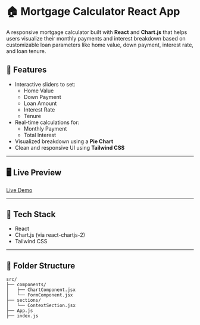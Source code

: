 # 🏠 Mortgage Calculator React App

A responsive mortgage calculator built with **React** and **Chart.js** that helps users visualize their monthly payments and interest breakdown based on customizable loan parameters like home value, down payment, interest rate, and loan tenure.

## 🚀 Features

- Interactive sliders to set:
  - Home Value
  - Down Payment
  - Loan Amount
  - Interest Rate
  - Tenure
- Real-time calculations for:
  - Monthly Payment
  - Total Interest
- Visualized breakdown using a **Pie Chart**
- Clean and responsive UI using **Tailwind CSS**

---

## 🖥️ Live Preview

[Live Demo](https://mortgage-calculator-react-liart.vercel.app/)

---

## 🔧 Tech Stack

- React
- Chart.js (via react-chartjs-2)
- Tailwind CSS

---

## 📂 Folder Structure
```
src/
├── components/
│   ├── ChartComponent.jsx
│   └── FormComponent.jsx
├── sections/
│   └── ContextSection.jsx
├── App.js
├── index.js
```
